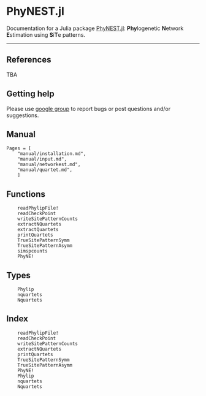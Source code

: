 # PhyNEST.jl

Documentation for a Julia package [PhyNEST.jl](https://github.com/sungsik-kong/PhyNEST.jl): **Phy**logenetic **N**etwork **E**stimation using **S**i**T**e patterns.

---

## References
TBA

## Getting help
Please use [google group](https://groups.google.com/g/phynest-users) to report bugs or post questions and/or suggestions.

## Manual
```@contents
Pages = [
    "manual/installation.md",
    "manual/input.md",
    "manual/networkest.md",
    "manual/quartet.md",
    ]
```

## Functions
```@docs
    readPhylipFile!
    readCheckPoint
    writeSitePatternCounts
    extractNQuartets
    extractQuartets
    printQuartets
    TrueSitePatternSymm
    TrueSitePatternAsymm
    simspcounts
    PhyNE!
```
## Types
```@docs
    Phylip
    nquartets
    Nquartets
```

## Index
```@index
    readPhylipFile!
    readCheckPoint
    writeSitePatternCounts
    extractNQuartets
    printQuartets
    TrueSitePatternSymm
    TrueSitePatternAsymm
    PhyNE!
    Phylip
    nquartets
    Nquartets
```
